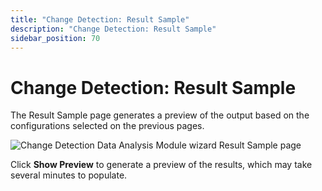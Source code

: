 ```yaml
---
title: "Change Detection: Result Sample"
description: "Change Detection: Result Sample"
sidebar_position: 70
---
```


# Change Detection: Result Sample

The Result Sample page generates a preview of the output based on the configurations selected on the
previous pages.

![Change Detection Data Analysis Module wizard Result Sample page](/img/product_docs/accessanalyzer/11.6/admin/analysis/changedetection/resultsample.webp)

Click **Show Preview** to generate a preview of the results, which may take several minutes to
populate.

